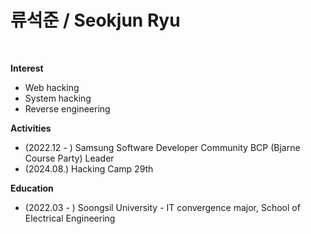 # 류석준 / Seokjun Ryu

<br>

**Interest** 
- Web hacking
- System hacking
- Reverse engineering

**Activities**
- (2022.12 - ) Samsung Software Developer Community BCP (Bjarne Course Party) Leader 
- (2024.08.) Hacking Camp 29th

**Education** 
- (2022.03 - ) Soongsil University - IT convergence major, School of Electrical Engineering 
